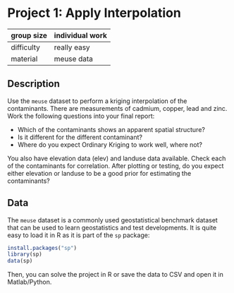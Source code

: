 # Project 1: Apply Interpolation

| group size | individual work |
|------------|-----------------|
| difficulty | really easy     |
| material   | meuse data      |

## Description

Use the `meuse` dataset to perform a kriging interpolation of the contaminants. There are measurements of 
cadmium, copper, lead and zinc. 
Work the following questions into your final report:

* Which of the contaminants shows an apparent spatial structure?
* Is it different for the different contaminant?
* Where do you expect Ordinary Kriging to work well, where not?

You also have elevation data (elev) and landuse data available. Check each of the contaminants for 
correlation. After plotting or testing, do you expect either elevation or landuse to be a good prior 
for estimating the contaminants?

## Data

The `meuse` dataset is a commonly used geostatistical benchmark dataset that can be used to learn 
geostatistics and test developments. It is quite easy to load it in R as it is part of the `sp` package:

```R
install.packages("sp")
library(sp)
data(sp)
```

Then, you can solve the project in R or save the data to CSV and open it in Matlab/Python.
